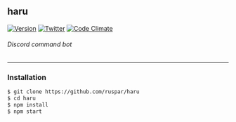 ## haru
[![Version](https://img.shields.io/badge/Version-1.1.0-green.svg?style=flat-square)](https://github.com/Pyraxo/haru/releases)
[![Twitter](https://img.shields.io/twitter/follow/Pyraxo.svg?style=social)](http://twitter.com/pyraxo)
[![Code Climate](https://codeclimate.com/github/Pyraxo/haru/badges/gpa.svg)](https://codeclimate.com/github/Pyraxo/haru)
###### Discord command bot
***
### Installation
```bash
$ git clone https://github.com/ruspar/haru
$ cd haru
$ npm install
$ npm start
```
